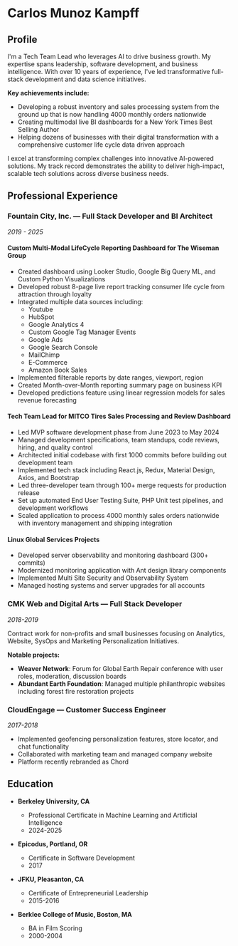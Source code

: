 # Carlos Munoz Kampff

## Profile
I'm a Tech Team Lead who leverages AI to drive business growth. My expertise spans leadership, software development, and business intelligence. With over 10 years of experience, I've led transformative full-stack development and data science initiatives.

**Key achievements include:**
- Developing a robust inventory and sales processing system from the ground up that is now handling 4000 monthly orders nationwide
- Creating multimodal live BI dashboards for a New York Times Best Selling Author
- Helping dozens of businesses with their digital transformation with a comprehensive customer life cycle data driven approach

I excel at transforming complex challenges into innovative AI-powered solutions. My track record demonstrates the ability to deliver high-impact, scalable tech solutions across diverse business needs.

## Professional Experience

### Fountain City, Inc. — Full Stack Developer and BI Architect
*2019 - 2025*

#### Custom Multi-Modal LifeCycle Reporting Dashboard for The Wiseman Group
- Created dashboard using Looker Studio, Google Big Query ML, and Custom Python Visualizations
- Developed robust 8-page live report tracking consumer life cycle from attraction through loyalty
- Integrated multiple data sources including:
  - Youtube
  - HubSpot
  - Google Analytics 4
  - Custom Google Tag Manager Events
  - Google Ads
  - Google Search Console
  - MailChimp
  - E-Commerce
  - Amazon Book Sales
- Implemented filterable reports by date ranges, viewport, region
- Created Month-over-Month reporting summary page on business KPI
- Developed predictions feature using linear regression models for sales revenue forecasting

#### Tech Team Lead for MITCO Tires Sales Processing and Review Dashboard
- Led MVP software development phase from June 2023 to May 2024
- Managed development specifications, team standups, code reviews, hiring, and quality control
- Architected initial codebase with first 1000 commits before building out development team
- Implemented tech stack including React.js, Redux, Material Design, Axios, and Bootstrap
- Led three-developer team through 100+ merge requests for production release
- Set up automated End User Testing Suite, PHP Unit test pipelines, and development workflows
- Scaled application to process 4000 monthly sales orders nationwide with inventory management and shipping integration

#### Linux Global Services Projects
- Developed server observability and monitoring dashboard (300+ commits)
- Modernized monitoring application with Ant design library components
- Implemented Multi Site Security and Observability System
- Managed hosting systems and server upgrades for all accounts

### CMK Web and Digital Arts — Full Stack Developer
*2018-2019*

Contract work for non-profits and small businesses focusing on Analytics, Website, SysOps and Marketing Personalization Initiatives.

**Notable projects:**
- **Weaver Network**: Forum for Global Earth Repair conference with user roles, moderation, discussion boards
- **Abundant Earth Foundation**: Managed multiple philanthropic websites including forest fire restoration projects

### CloudEngage — Customer Success Engineer
*2017-2018*

- Implemented geofencing personalization features, store locator, and chat functionality
- Collaborated with marketing team and managed company website
- Platform recently rebranded as Chord

## Education

- **Berkeley University, CA**
  - Professional Certificate in Machine Learning and Artificial Intelligence
  - 2024-2025

- **Epicodus, Portland, OR**
  - Certificate in Software Development
  - 2017

- **JFKU, Pleasanton, CA**
  - Certificate of Entrepreneurial Leadership
  - 2015-2016

- **Berklee College of Music, Boston, MA**
  - BA in Film Scoring
  - 2000-2004